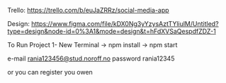 Trello: https://trello.com/b/euJaZRRz/social-media-app

Design: https://www.figma.com/file/kDX0Ng3yYzysAztTYliulM/Untitled?type=design&node-id=0%3A1&mode=design&t=hFdXVSaQespdfZDZ-1


To Run Project
1- New Terminal -> npm install -> npm start

e-mail   rania123456@stud.noroff.no
password  rania12345

or you can register you owen 

